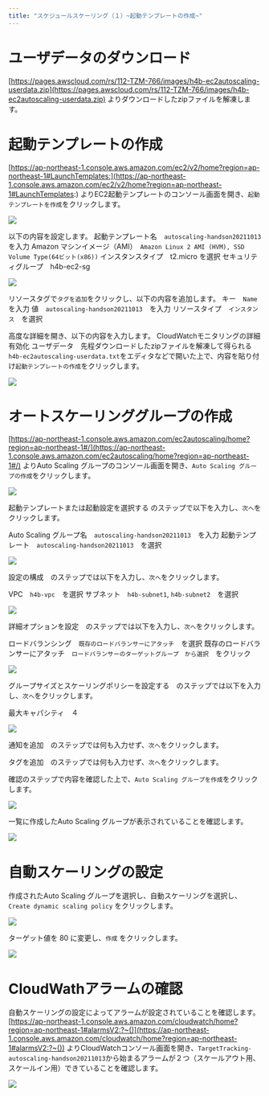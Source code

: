 ```yaml
---
title: "スケジュールスケーリング（１）~起動テンプレートの作成~"
---
```


# ユーザデータのダウンロード

[https://pages.awscloud.com/rs/112-TZM-766/images/h4b-ec2autoscaling-userdata.zip](https://pages.awscloud.com/rs/112-TZM-766/images/h4b-ec2autoscaling-userdata.zip)
よりダウンロードしたzipファイルを解凍します。

# 起動テンプレートの作成

[https://ap-northeast-1.console.aws.amazon.com/ec2/v2/home?region=ap-northeast-1#LaunchTemplates:](https://ap-northeast-1.console.aws.amazon.com/ec2/v2/home?region=ap-northeast-1#LaunchTemplates:)
よりEC2起動テンプレートのコンソール画面を開き、`起動テンプレートを作成`をクリックします。

![](https://storage.googleapis.com/zenn-user-upload/1974ef60fb91e700b18cf7f2.png)

以下の内容を設定します。
起動テンプレート名　`autoscaling-handson20211013`　を入力
Amazon マシンイメージ（AMI）　`Amazon Linux 2 AMI (HVM), SSD Volume Type(64ビット(x86))`
インスタンスタイプ　t2.micro を選択
セキュリティグループ　h4b-ec2-sg

![](https://storage.googleapis.com/zenn-user-upload/f43c373da84a7b5587d007f5.png)

リソースタグで`タグを追加`をクリックし、以下の内容を追加します。
キー　`Name`　を入力
値　`autoscaling-handson20211013`　を入力
リソースタイプ　`インスタンス`　を選択

高度な詳細を開き、以下の内容を入力します。
CloudWatchモニタリングの詳細　有効化
ユーザデータ　先程ダウンロードしたzipファイルを解凍して得られる`h4b-ec2autoscaling-userdata.txt`をエディタなどで開いた上で、内容を貼り付け`起動テンプレートの作成`をクリックします。

![](https://storage.googleapis.com/zenn-user-upload/d91d860f66bd9555dbc97fcf.png)

# オートスケーリンググループの作成

[https://ap-northeast-1.console.aws.amazon.com/ec2autoscaling/home?region=ap-northeast-1#/](https://ap-northeast-1.console.aws.amazon.com/ec2autoscaling/home?region=ap-northeast-1#/)
よりAuto Scaling グループのコンソール画面を開き、`Auto Scaling グループの作成`をクリックします。

![](https://storage.googleapis.com/zenn-user-upload/24926e9fca1e8cff8d266fdd.png)

起動テンプレートまたは起動設定を選択する のステップで以下を入力し、`次へ`をクリックします。

Auto Scaling グループ名　`autoscaling-handson20211013`　を入力
起動テンプレート　`autoscaling-handson20211013`　を選択

![](https://storage.googleapis.com/zenn-user-upload/6a0f6f9f765541154c8fab17.png)

設定の構成　のステップでは以下を入力し、`次へ`をクリックします。

VPC　`h4b-vpc`　を選択
サブネット　`h4b-subnet1`, `h4b-subnet2`　を選択

![](https://storage.googleapis.com/zenn-user-upload/9d4d15c919b6ef1a8e88f8c5.png)

詳細オプションを設定　のステップでは以下を入力し、`次へ`をクリックします。

ロードバランシング　`既存のロードバランサーにアタッチ`　を選択
既存のロードバランサーにアタッチ　`ロードバランサーのターゲットグループ　から選択`　をクリック

![](https://storage.googleapis.com/zenn-user-upload/a7fde5fcda3f5d629e9d45cf.png)

グループサイズとスケーリングポリシーを設定する　のステップでは以下を入力し、`次へ`をクリックします。

最大キャパシティ　４

![](https://storage.googleapis.com/zenn-user-upload/93ee9054831d15fa7f7585ab.png)

通知を追加　のステップでは何も入力せず、`次へ`をクリックします。

タグを追加　のステップでは何も入力せず、`次へ`をクリックします。

確認のステップで内容を確認した上で、`Auto Scaling グループを作成`をクリックします。

![](https://storage.googleapis.com/zenn-user-upload/7271e989126af4770324111d.png)

一覧に作成したAuto Scaling グループが表示されていることを確認します。

![](https://storage.googleapis.com/zenn-user-upload/4e66d7430a2f4514819c7493.png)

# 自動スケーリングの設定

作成されたAuto Scaling グループを選択し、自動スケーリングを選択し、`Create dynamic scaling policy` をクリックします。

![](https://storage.googleapis.com/zenn-user-upload/2c05c8be8a53097a570c1e31.png)

ターゲット値を 80 に変更し、`作成` をクリックします。

![](https://storage.googleapis.com/zenn-user-upload/43db06f77c84a94fd4dd6f1b.png)

# CloudWathアラームの確認

自動スケーリングの設定によってアラームが設定されていることを確認します。
[https://ap-northeast-1.console.aws.amazon.com/cloudwatch/home?region=ap-northeast-1#alarmsV2:?~()](https://ap-northeast-1.console.aws.amazon.com/cloudwatch/home?region=ap-northeast-1#alarmsV2:?~())
よりCloudWatchコンソール画面を開き、`TargetTracking-autoscaling-handson20211013`から始まるアラームが２つ（スケールアウト用、スケールイン用）できていることを確認します。

![](https://storage.googleapis.com/zenn-user-upload/8b589c335294074b1e1c7bc3.png)
